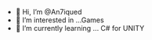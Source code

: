 - 👋 Hi, I’m @An7iqued
- 👀 I’m interested in ...Games
- 🌱 I’m currently learning ... C# for UNITY


<!---
An7iqued/An7iqued is a ✨ special ✨ repository because its `README.md` (this file) appears on your GitHub profile.
You can click the Preview link to take a look at your changes.
--->
